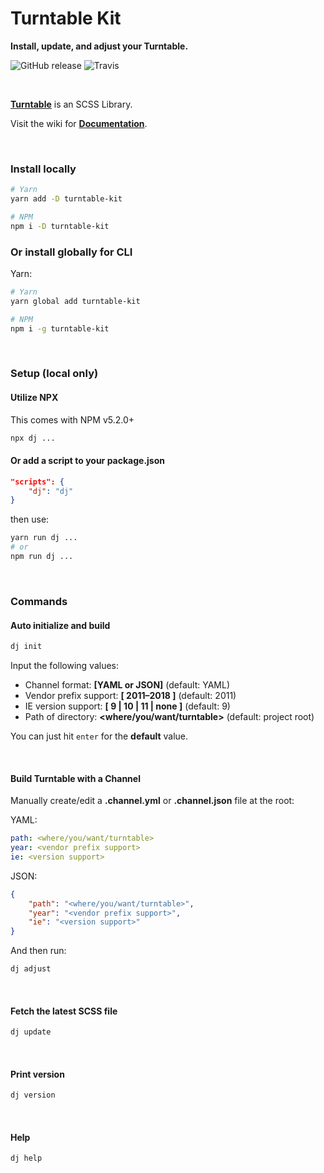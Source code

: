 # Turntable Kit
**Install, update, and adjust your Turntable.**

![GitHub release](https://img.shields.io/github/release/dmbdesignpdx/turntable-kit.svg?style=for-the-badge)
![Travis](https://img.shields.io/travis/dmbdesignpdx/turntable-kit.svg?style=for-the-badge)

<br>

[**Turntable**](https://github.com/dmbdesignpdx/turntable) is an SCSS Library.

Visit the wiki for [**Documentation**](https://github.com/dmbdesignpdx/turntable/wiki).

<br>

### Install locally

```bash
# Yarn
yarn add -D turntable-kit

# NPM
npm i -D turntable-kit
```

### Or install globally for CLI

Yarn:

```bash
# Yarn
yarn global add turntable-kit

# NPM
npm i -g turntable-kit
```

<br>

### Setup (local only)

#### Utilize NPX
This comes with NPM v5.2.0+

```bash
npx dj ...
```

#### Or add a script to your package.json

```json
"scripts": {
	"dj": "dj"
}
```

then use:

```bash
yarn run dj ...
# or
npm run dj ...
```

<br>

### Commands

#### Auto initialize and build

```bash
dj init
```

Input the following values:
- Channel format: **[YAML or JSON]** (default: YAML)
- Vendor prefix support: **[ 2011&ndash;2018 ]** (default: 2011)
- IE version support: **[ 9 | 10 | 11 | none ]** (default: 9)
- Path of directory: **&lt;where/you/want/turntable&gt;** (default: project root)

You can just hit `enter` for the **default** value.

<br>

#### Build Turntable with a Channel

Manually create/edit a **.channel.yml** or **.channel.json** file at the root:

YAML:

```yaml
path: <where/you/want/turntable>
year: <vendor prefix support>
ie: <version support>
```

JSON:

```json
{
	"path": "<where/you/want/turntable>",
	"year": "<vendor prefix support>",
	"ie": "<version support>"
}
```

And then run:

```bash
dj adjust
```

<br>

#### Fetch the latest SCSS file

```bash
dj update
```

<br>

#### Print version

```bash
dj version
```

<br>

#### Help

```bash
dj help
```

